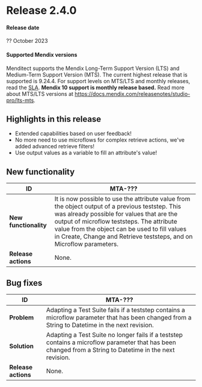 # Release 2.4.0

#### Release date

?? October 2023

#### Supported Mendix versions

Menditect supports the Mendix Long-Term Support Version (LTS) and Medium-Term Support Version (MTS). The current highest release that is supported is 9.24.4.
For support levels on MTS/LTS and monthly releases, read the [SLA](../legal/sla). **Mendix 10 support is monthly release based.**
Read more about MTS/LTS versions at https://docs.mendix.com/releasenotes/studio-pro/lts-mts.

## Highlights in this release

 - Extended capabilities based on user feedback! 
 - No more need to use microflows for complex retrieve actions, we've added advanced retrieve filters! 
 - Use output values as a variable to fill an attribute's value!

## New functionality 

| ID                    | MTA-???                                                                                                                                                                                                                                                                                                             |
| --------------------- | ------------------------------------------------------------------------------------------------------------------------------------------------------------------------------------------------------------------------------------------------------------------------------------------------------------------- |
| __New functionality__ | It is now possible to use the attribute value from the object output of a previous teststep. This was already possible for values that are the output of microflow teststeps. The attribute value from the object can be used to fill values in Create, Change and Retrieve teststeps, and on Microflow parameters. |
| __Release actions__   | None.                                                                                                                                                                                                                      

## Bug fixes


| ID                  | MTA-???                                                                                                                                                 |
| ------------------- | -------------------------------------------------------------------------------------------------------------------------------------------------------- |
| __Problem__         | Adapting a Test Suite fails if a teststep contains a microflow parameter that has been changed from a String to Datetime in the next revision.           |
| __Solution__        | Adapting a Test Suite no longer fails if a teststep contains a microflow parameter that has been changed from a String to Datetime in the next revision. |
| __Release actions__ | None.                                                                                                                                                    |

<br/>

 